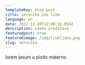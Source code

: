 ```yaml
---
templateKey: blog-post
title: veronika ima lima
language: en
date: 2022-12-28T12:00:16.058Z
description: idemo predstava
featuredpost: true
featuredimage: /img/ljubljana.png
slug: veronika
---
```

l﻿orem ipsum u pizdo materno